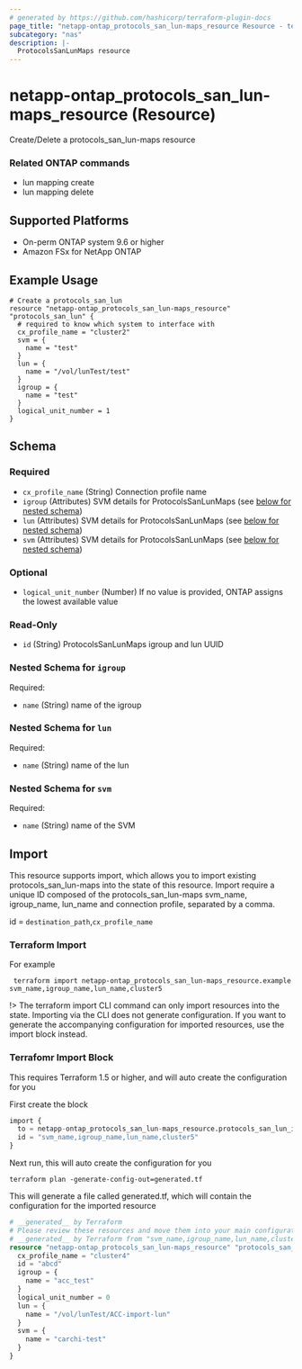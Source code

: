 ```yaml
---
# generated by https://github.com/hashicorp/terraform-plugin-docs
page_title: "netapp-ontap_protocols_san_lun-maps_resource Resource - terraform-provider-netapp-ontap"
subcategory: "nas"
description: |-
  ProtocolsSanLunMaps resource
---
```


# netapp-ontap_protocols_san_lun-maps_resource (Resource)

Create/Delete a protocols_san_lun-maps resource

### Related ONTAP commands
* lun mapping create
* lun mapping delete

## Supported Platforms
* On-perm ONTAP system 9.6 or higher
* Amazon FSx for NetApp ONTAP

## Example Usage
```
# Create a protocols_san_lun
resource "netapp-ontap_protocols_san_lun-maps_resource" "protocols_san_lun" {
  # required to know which system to interface with
  cx_profile_name = "cluster2"
  svm = {
    name = "test"
  }
  lun = {
    name = "/vol/lunTest/test"
  }
  igroup = {
    name = "test"
  }
  logical_unit_number = 1
}
```

<!-- schema generated by tfplugindocs -->
## Schema

### Required

- `cx_profile_name` (String) Connection profile name
- `igroup` (Attributes) SVM details for ProtocolsSanLunMaps (see [below for nested schema](#nestedatt--igroup))
- `lun` (Attributes) SVM details for ProtocolsSanLunMaps (see [below for nested schema](#nestedatt--lun))
- `svm` (Attributes) SVM details for ProtocolsSanLunMaps (see [below for nested schema](#nestedatt--svm))

### Optional

- `logical_unit_number` (Number) If no value is provided, ONTAP assigns the lowest available value

### Read-Only

- `id` (String) ProtocolsSanLunMaps igroup and lun UUID

<a id="nestedatt--igroup"></a>
### Nested Schema for `igroup`

Required:

- `name` (String) name of the igroup


<a id="nestedatt--lun"></a>
### Nested Schema for `lun`

Required:

- `name` (String) name of the lun


<a id="nestedatt--svm"></a>
### Nested Schema for `svm`

Required:

- `name` (String) name of the SVM

## Import
This resource supports import, which allows you to import existing protocols_san_lun-maps into the state of this resource.
Import require a unique ID composed of the protocols_san_lun-maps svm_name, igroup_name, lun_name and connection profile, separated by a comma.

id = `destination_path`,`cx_profile_name`

### Terraform Import

For example
```shell
 terraform import netapp-ontap_protocols_san_lun-maps_resource.example svm_name,igroup_name,lun_name,cluster5
```
!> The terraform import CLI command can only import resources into the state. Importing via the CLI does not generate configuration. If you want to generate the accompanying configuration for imported resources, use the import block instead.

### Terrafomr Import Block
This requires Terraform 1.5 or higher, and will auto create the configuration for you

First create the block
```terraform
import {
  to = netapp-ontap_protocols_san_lun-maps_resource.protocols_san_lun_import
  id = "svm_name,igroup_name,lun_name,cluster5"
}
```
Next run, this will auto create the configuration for you
```shell
terraform plan -generate-config-out=generated.tf
```
This will generate a file called generated.tf, which will contain the configuration for the imported resource
```terraform
# __generated__ by Terraform
# Please review these resources and move them into your main configuration files.
# __generated__ by Terraform from "svm_name,igroup_name,lun_name,cluster5"
resource "netapp-ontap_protocols_san_lun-maps_resource" "protocols_san_lun_import" {
  cx_profile_name = "cluster4"
  id = "abcd"
  igroup = {
    name = "acc_test"
  }
  logical_unit_number = 0
  lun = {
    name = "/vol/lunTest/ACC-import-lun"
  }
  svm = {
    name = "carchi-test"
  }
}
```
